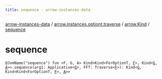 ```yaml
---
title: sequence - arrow-instances-data
---
```


[arrow-instances-data](../../index.html) / [arrow.instances.optiont.traverse](../index.html) / [arrow.Kind](index.html) / [sequence](./sequence.html)

# sequence

`@JvmName("sequence") fun <F, G, A> Kind<Kind<ForOptionT, `[`F`](sequence.html#F)`>, Kind<`[`G`](sequence.html#G)`, `[`A`](sequence.html#A)`>>.sequence(arg1: Applicative<`[`G`](sequence.html#G)`>, FFT: Traverse<`[`F`](sequence.html#F)`>): Kind<`[`G`](sequence.html#G)`, Kind<Kind<ForOptionT, `[`F`](sequence.html#F)`>, `[`A`](sequence.html#A)`>>`